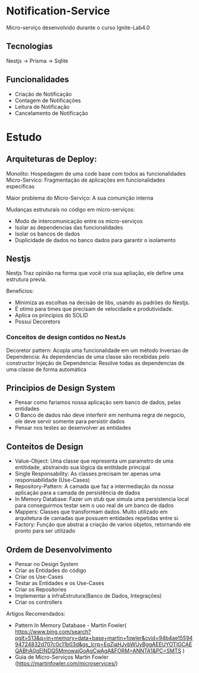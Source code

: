 # Notification-Service

Micro-serviço desenvolvido durante o curso Ignite-Lab4.0

## Tecnologias

Nestjs -> Prisma -> Sqlite

## Funcionalidades

- Criação de Notificação
- Contagem de Notificações
- Leitura de Notificação
- Cancelamento de Notificação

# Estudo

## Arquiteturas de Deploy:

Monolito: Hospedagem de uma code base com todos as funcionalidades
Micro-Servico: Fragmentação de aplicações em funcionalidades especificas

Maior problema do Micro-Serviço: A sua comunição interna

Mudanças estruturais no código em micro-serviços:

- Modo de intercomunicação entre os micro-serviços
- Isolar as dependencias das funcionalidades
- Isolar os bancos de dados
- Duplicidade de dados no banco dados para garantir o isolamento

## Nestjs

Nestjs Traz opinião na forma que você cria sua apliação, ele define uma estrutura previa.

Beneficios:

- Minimiza as escolhas na decisão de libs, usando as padrões do Nestjs.
- É otimo para times que precisam de velocidade e produtividade.
- Aplica os principios do SOLID
- Possui Decoretors

### Conceitos de design contidos no NestJs

Decoretor pattern: Acopla uma funcionalidade em um método
Inversao de Dependencia: As dependencias de uma classe são recebidas pelo constructor
Injeção de Dependencia: Resolve todas as dependencias de uma classe de forma automática

## Principios de Design System

- Pensar como fariamos nossa aplicação sem banco de dados, pelas entidades
- O Banco de dados não deve interferir em nenhuma regra de negocio, ele deve servir somente para persistir dados
- Pensar nos testes ao desenvolver as entidades

## Conteitos de Design

- Value-Object: Uma classe que representa um parametro de uma entitidade, abstraindo sua lógica da entitdade principal
- Single Responsability: As classes precisam ter apenas uma responsabilidade (Use-Cases)
- Repository-Pattern: A camada que faz a intermediação da nossa aplicação para a camada de persistência de dados
- In Memory Database: Fazer um stub que simula uma persistencia local para conseguirmos testar sem o uso real de um banco de dados
- Mappers: Classes que transformam dados. Muito utilizado em arquitetura de camadas que possuem entidades repetidas entre si.
- Factory: Função que abstrai a criação de varios objetos, retornando ele pronto para ser utilizado

## Ordem de Desenvolvimento

- Pensar no Design System
- Criar as Entidades do código
- Criar os Use-Cases
- Testar as Entidades e os Use-Cases
- Criar os Repositories
- Implementar a infraEstrutura(Banco de Dados, Integrações)
- Criar os controllers

Artigos Recomendados:

- Pattern In Memory Database - Martin Fowler( https://www.bing.com/search?pglt=513&q=in+memory+data+base+martin+fowler&cvid=94b4ae1559494724832d707c0c11b03d&gs_lcrp=EgZjaHJvbWUyBggAEEUYOTIGCAEQABhA0gEINDQ5MmowajGoAgCwAgA&FORM=ANNTA1&PC=SMTS )
- Guia de Micro-Serviços Martin Fowler (https://martinfowler.com/microservices/)
